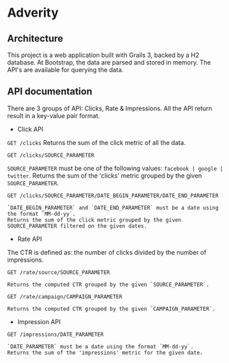 # Adverity

## Architecture

This project is a web application built with Grails 3, backed by a H2 database.
At Bootstrap, the data are parsed and stored in memory.
The API's are available for querying the data.

## API documentation

There are 3 groups of API: Clicks, Rate & Impressions.
All the API return result in a key-value pair format.

* Click API

 `GET /clicks`
    Returns the sum of the click metric of all the data.


 `GET /clicks/SOURCE_PARAMETER`

  `SOURCE_PARAMETER` must be one of the following values: `facebook | google | twitter`.
  Returns the sum of the 'clicks' metric grouped by the given `SOURCE_PARAMETER`.



 `GET /clicks/SOURCE_PARAMETER/DATE_BEGIN_PARAMETER/DATE_END_PARAMETER`

    `DATE_BEGIN_PARAMETER` and `DATE_END_PARAMETER` must be a date using the format `MM-dd-yy`.
    Returns the sum of the click metric grouped by the given SOURCE_PARAMETER filtered on the given dates.



* Rate API

The CTR is defined as: the number of clicks divided by the number of impressions.

 `GET /rate/source/SOURCE_PARAMETER`

    Returns the computed CTR grouped by the given `SOURCE_PARAMETER`.


 `GET /rate/campaign/CAMPAIGN_PARAMETER`

    Returns the computed CTR grouped by the given `CAMPAIGN_PARAMETER`.



* Impression API

 `GET /impressions/DATE_PARAMETER`

    `DATE_PARAMETER` must be a date using the format `MM-dd-yy`.
    Returns the sum of the 'impressions' metric for the given date.
